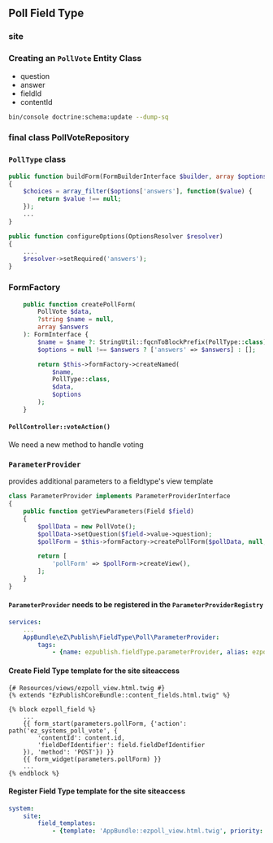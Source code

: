 ## Poll Field Type
### site


### Creating an `PollVote` Entity Class

- question
- answer
- fieldId
- contentId

```bash
bin/console doctrine:schema:update --dump-sq
```


### final class PollVoteRepository


### `PollType` class

```php
public function buildForm(FormBuilderInterface $builder, array $options)
{
    $choices = array_filter($options['answers'], function($value) {
        return $value !== null;
    });
    ...
}
``` 

```php
public function configureOptions(OptionsResolver $resolver)
{
    ....
    $resolver->setRequired('answers');
}
```


### FormFactory

```php
    public function createPollForm(
        PollVote $data,
        ?string $name = null,
        array $answers
    ): FormInterface {
        $name = $name ?: StringUtil::fqcnToBlockPrefix(PollType::class);
        $options = null !== $answers ? ['answers' => $answers] : [];

        return $this->formFactory->createNamed(
            $name,
            PollType::class,
            $data,
            $options
        );
    }
```


#### `PollController::voteAction()`
We need a new method to handle voting


### `ParameterProvider`
provides additional parameters to a fieldtype's view template

```php
class ParameterProvider implements ParameterProviderInterface
{
    public function getViewParameters(Field $field)
    {
        $pollData = new PollVote();
        $pollData->setQuestion($field->value->question);
        $pollForm = $this->formFactory->createPollForm($pollData, null, $field->value->answers);

        return [
            'pollForm' => $pollForm->createView(),
        ];
    }
}
```


#### `ParameterProvider` needs to be registered in the `ParameterProviderRegistry`
```yml
services:
    ...
    AppBundle\eZ\Publish\FieldType\Poll\ParameterProvider:
        tags:
            - {name: ezpublish.fieldType.parameterProvider, alias: ezpoll}
```


#### Create Field Type template for the site siteaccess

```twig
{# Resources/views/ezpoll_view.html.twig #}
{% extends "EzPublishCoreBundle::content_fields.html.twig" %}

{% block ezpoll_field %}
    ...
    {{ form_start(parameters.pollForm, {'action': path('ez_systems_poll_vote', {
        'contentId': content.id,
        'fieldDefIdentifier': field.fieldDefIdentifier
    }), 'method': 'POST'}) }}
    {{ form_widget(parameters.pollForm) }}
    ...
{% endblock %}
```


#### Register Field Type template for the site siteaccess
```yml
system:
    site:
        field_templates:
            - {template: 'AppBundle::ezpoll_view.html.twig', priority: 0}
```
